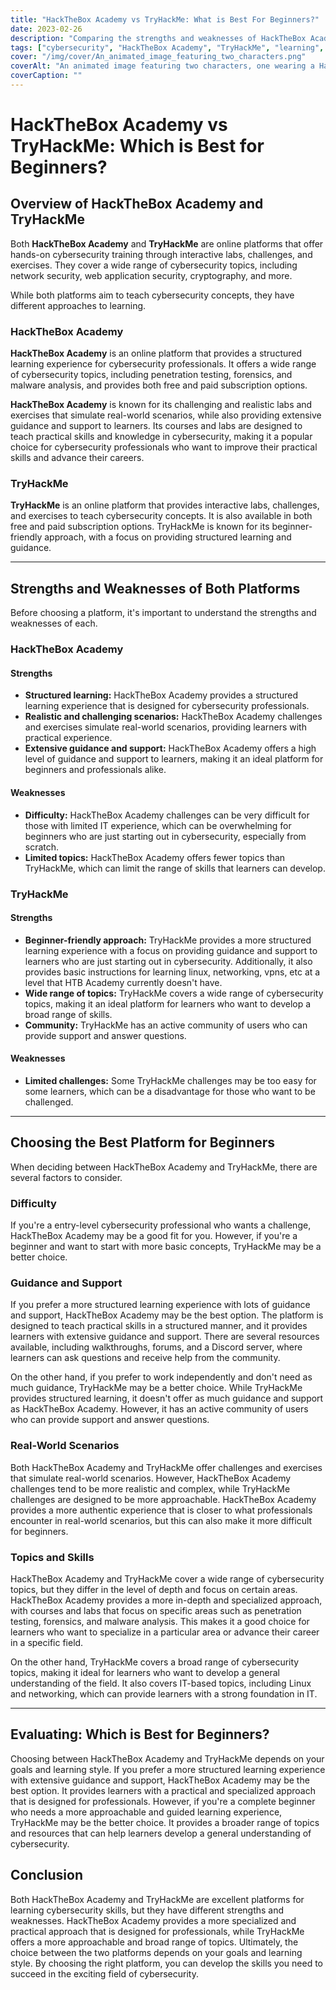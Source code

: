 ```yaml
---
title: "HackTheBox Academy vs TryHackMe: What is Best For Beginners?"
date: 2023-02-26
description: "Comparing the strengths and weaknesses of HackTheBox Academy and TryHackMe to help beginners choose the best platform for learning cybersecurity skills."
tags: ["cybersecurity", "HackTheBox Academy", "TryHackMe", "learning", "beginner", "interactive labs", "challenges", "exercises", "guidance", "support", "real-world scenarios", "skills", "network security", "web application security", "cryptography", "programming", "community", "online learning", "structured learning"]
cover: "/img/cover/An_animated_image_featuring_two_characters.png"
coverAlt: "An animated image featuring two characters, one wearing a HackTheBox Academy shirt and the other wearing a TryHackMe shirt, each with a thought bubble above their head containing a relevant symbol for their platform and both characters standing on a see-saw that is balanced in the middle."
coverCaption: ""
---
```


# HackTheBox Academy vs TryHackMe: Which is Best for Beginners?

## Overview of HackTheBox Academy and TryHackMe

Both **HackTheBox Academy** and **TryHackMe** are online platforms that offer hands-on cybersecurity training through interactive labs, challenges, and exercises. They cover a wide range of cybersecurity topics, including network security, web application security, cryptography, and more.

While both platforms aim to teach cybersecurity concepts, they have different approaches to learning.

### HackTheBox Academy

**HackTheBox Academy** is an online platform that provides a structured learning experience for cybersecurity professionals. It offers a wide range of cybersecurity topics, including penetration testing, forensics, and malware analysis, and provides both free and paid subscription options.

**HackTheBox Academy** is known for its challenging and realistic labs and exercises that simulate real-world scenarios, while also providing extensive guidance and support to learners. Its courses and labs are designed to teach practical skills and knowledge in cybersecurity, making it a popular choice for cybersecurity professionals who want to improve their practical skills and advance their careers.

### TryHackMe

**TryHackMe** is an online platform that provides interactive labs, challenges, and exercises to teach cybersecurity concepts. It is also available in both free and paid subscription options. TryHackMe is known for its beginner-friendly approach, with a focus on providing structured learning and guidance.

______

## Strengths and Weaknesses of Both Platforms

Before choosing a platform, it's important to understand the strengths and weaknesses of each.

### HackTheBox Academy

#### Strengths

- **Structured learning:** HackTheBox Academy provides a structured learning experience that is designed for cybersecurity professionals.
- **Realistic and challenging scenarios:** HackTheBox Academy challenges and exercises simulate real-world scenarios, providing learners with practical experience.
- **Extensive guidance and support:** HackTheBox Academy offers a high level of guidance and support to learners, making it an ideal platform for beginners and professionals alike.

#### Weaknesses

- **Difficulty:** HackTheBox Academy challenges can be very difficult for those with limited IT experience, which can be overwhelming for beginners who are just starting out in cybersecurity, especially from scratch.
- **Limited topics:** HackTheBox Academy offers fewer topics than TryHackMe, which can limit the range of skills that learners can develop.

### TryHackMe

#### Strengths

- **Beginner-friendly approach:** TryHackMe provides a more structured learning experience with a focus on providing guidance and support to learners who are just starting out in cybersecurity. Additionally, it also provides basic instructions for learning linux, networking, vpns, etc at a level that HTB Academy currently doesn't have. 
- **Wide range of topics:** TryHackMe covers a wide range of cybersecurity topics, making it an ideal platform for learners who want to develop a broad range of skills.
- **Community:** TryHackMe has an active community of users who can provide support and answer questions.

#### Weaknesses

- **Limited challenges:** Some TryHackMe challenges may be too easy for some learners, which can be a disadvantage for those who want to be challenged.

______

## Choosing the Best Platform for Beginners

When deciding between HackTheBox Academy and TryHackMe, there are several factors to consider.

### Difficulty

If you're a entry-level cybersecurity professional who wants a challenge, HackTheBox Academy may be a good fit for you. However, if you're a beginner and want to start with more basic concepts, TryHackMe may be a better choice.

### Guidance and Support

If you prefer a more structured learning experience with lots of guidance and support, HackTheBox Academy may be the best option. The platform is designed to teach practical skills in a structured manner, and it provides learners with extensive guidance and support. There are several resources available, including walkthroughs, forums, and a Discord server, where learners can ask questions and receive help from the community.

On the other hand, if you prefer to work independently and don't need as much guidance, TryHackMe may be a better choice. While TryHackMe provides structured learning, it doesn't offer as much guidance and support as HackTheBox Academy. However, it has an active community of users who can provide support and answer questions.

### Real-World Scenarios

Both HackTheBox Academy and TryHackMe offer challenges and exercises that simulate real-world scenarios. However, HackTheBox Academy challenges tend to be more realistic and complex, while TryHackMe challenges are designed to be more approachable. HackTheBox Academy provides a more authentic experience that is closer to what professionals encounter in real-world scenarios, but this can also make it more difficult for beginners.

### Topics and Skills

HackTheBox Academy and TryHackMe cover a wide range of cybersecurity topics, but they differ in the level of depth and focus on certain areas. HackTheBox Academy provides a more in-depth and specialized approach, with courses and labs that focus on specific areas such as penetration testing, forensics, and malware analysis. This makes it a good choice for learners who want to specialize in a particular area or advance their career in a specific field.

On the other hand, TryHackMe covers a broad range of cybersecurity topics, making it ideal for learners who want to develop a general understanding of the field. It also covers IT-based topics, including Linux and networking, which can provide learners with a strong foundation in IT.

______

## Evaluating: Which is Best for Beginners?

Choosing between HackTheBox Academy and TryHackMe depends on your goals and learning style. If you prefer a more structured learning experience with extensive guidance and support, HackTheBox Academy may be the best option. It provides learners with a practical and specialized approach that is designed for professionals. However, if you're a complete beginner who needs a more approachable and guided learning experience, TryHackMe may be the better choice. It provides a broader range of topics and resources that can help learners develop a general understanding of cybersecurity.

## Conclusion

Both HackTheBox Academy and TryHackMe are excellent platforms for learning cybersecurity skills, but they have different strengths and weaknesses. HackTheBox Academy provides a more specialized and practical approach that is designed for professionals, while TryHackMe offers a more approachable and broad range of topics. Ultimately, the choice between the two platforms depends on your goals and learning style. By choosing the right platform, you can develop the skills you need to succeed in the exciting field of cybersecurity.

